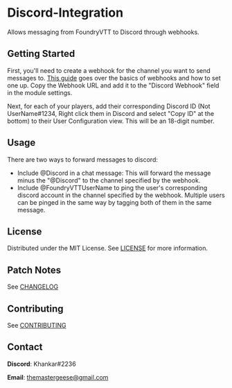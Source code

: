 # Discord-Integration
Allows messaging from FoundryVTT to Discord through webhooks.

## Getting Started
First, you'll need to create a webhook for the channel you want to send messages to. <a href="https://support.discord.com/hc/en-us/articles/228383668-Intro-to-Webhooks">This guide</a>  goes over the basics of webhooks and how to set one up. Copy the Webhook URL and add it to the "Discord Webhook" field in the module settings.

Next, for each of your players, add their corresponding Discord ID (Not UserName#1234, Right click them in Discord and select "Copy ID" at the bottom) to their User Configuration view. This will be an 18-digit number.

## Usage
There are two ways to forward messages to discord:

* Include @Discord in a chat message: This will forward the message minus the "@Discord" to the channel specified by the webhook.
* Include @FoundryVTTUserName to ping the user's corresponding discord account in the channel specified by the webhook. Multiple users can be pinged in the same way by tagging both of them in the same message.

## License

Distributed under the MIT License. See [LICENSE](LICENSE.md) for more information.

## Patch Notes

See [CHANGELOG](CHANGELOG.md)
## Contributing

See [CONTRIBUTING](CONTRIBUTING.md)
## Contact

<b>Discord</b>: Khankar#2236

<b>Email</b>: themastergeese@gmail.com
